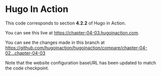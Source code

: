 Hugo In Action
===============

This code corresponds to section **4.2.2** of Hugo in Action.

You can see this live at https://chapter-04-03.hugoinaction.com.

You can see the changes made in this branch at https://github.com/hugoinaction/hugoinaction/compare/chapter-04-02...chapter-04-03

Note that the website configuration baseURL has been updated to match the code checkpoint.
